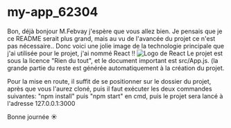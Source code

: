 # my-app_62304
 
Bon, déjà bonjour M.Febvay j'espère que vous allez bien.
Je pensais que je ce README serait plus grand, mais au vu de l'avancée du projet ce n'est pas nécessaire..
Donc voici une jolie image de la technologie principale que j'ai utilisée pour le projet, j'ai nommé React !!
![Logo de React](https://blog.wildix.com/wp-content/uploads/2020/06/react-logo.jpg)
Le projet est sous la licence "Rien du tout", et le document important est src/App.js. (la grande partie du reste est générée automatiquement à la création du projet.

Pour la mise en route, il suffit de se positionner sur le dossier du projet, après que vous l'aurez cloné,
puis il faut exécuter les deux commandes suivantes: "npm install" puis "npm start" en cmd, puis le projet sera lancé à l'adresse 127.0.0.1:3000

Bonne journée :sunny:
